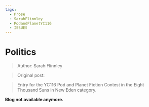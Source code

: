 ```yaml
---
tags:
  - Prose
  - SarahFlinnley
  - PodandPlanetYC116
  - ISSUES
---
```


# Politics

> Author: Sarah Flinnley

> Original post: 

> Entry for the YC116 Pod and Planet Fiction Contest in the Eight Thousand Suns in New Eden category.

**Blog not available anymore.**